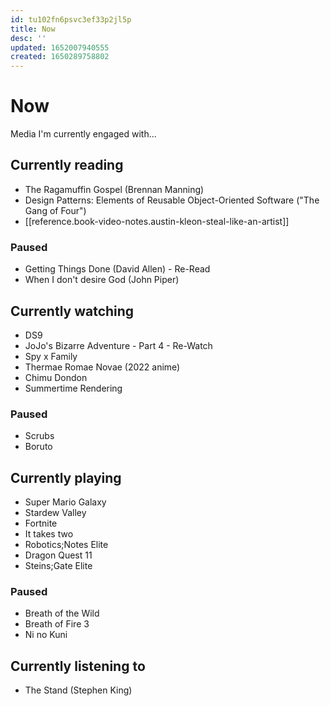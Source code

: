 ```yaml
---
id: tu102fn6psvc3ef33p2jl5p
title: Now
desc: ''
updated: 1652007940555
created: 1650289758802
---
```


# Now

Media I'm currently engaged with...

## Currently reading
- The Ragamuffin Gospel (Brennan Manning)
- Design Patterns: Elements of Reusable Object-Oriented Software ("The Gang of Four")
- [[reference.book-video-notes.austin-kleon-steal-like-an-artist]]

### Paused
- Getting Things Done (David Allen) - Re-Read
- When I don't desire God (John Piper)

## Currently watching
- DS9
- JoJo's Bizarre Adventure - Part 4 - Re-Watch
- Spy x Family
- Thermae Romae Novae (2022 anime)
- Chimu Dondon
- Summertime Rendering

### Paused
- Scrubs
- Boruto

## Currently playing
- Super Mario Galaxy
- Stardew Valley
- Fortnite
- It takes two
- Robotics;Notes Elite
- Dragon Quest 11
- Steins;Gate Elite

### Paused
- Breath of the Wild
- Breath of Fire 3
- Ni no Kuni

## Currently listening to
- The Stand (Stephen King)
